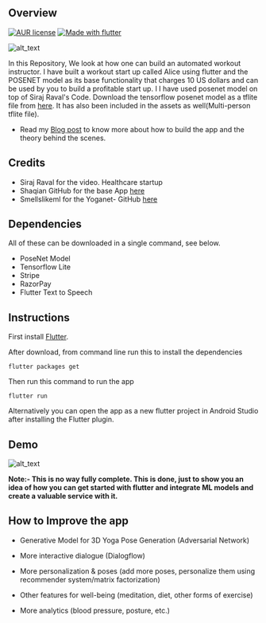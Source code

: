 ## Overview

[![AUR license](https://img.shields.io/aur/license/pac.svg)](https://github.com/soumyadip1995/Alice---Building-an-AI-startup-using-POSENET/blob/master/LICENSE)
[![Made with flutter](https://img.shields.io/badge/Made%20with-flutter-blue.svg)](https://flutter.dev/docs/get-started/install)

![alt_text](https://miro.medium.com/max/1016/1*2Uw46_A3mLOp21eLruhQuA.png)

In this Repository, We look at how one can build  an automated workout instructor. I have built a workout start up called Alice using flutter and the POSENET model as its base functionality that charges 10 US dollars and can be used by you to build a profitable start up. I I have used posenet model on top of Siraj Raval's Code. Download the tensorflow posenet model as a tflite file from [here](https://www.tensorflow.org/lite/models/pose_estimation/overview). It has also been included in the assets as well(Multi-person tflite file).

- Read my [Blog post](https://soumyadip1995.blogspot.com/2019/07/alice-building-ai-start-up-using.html) to know more about how to build the app and the theory behind the scenes.

## Credits

- Siraj Raval for the video. Healthcare startup
- Shaqian GitHub for the base App [here](https://github.com/shaqian/flutter_realtime_detection)
- Smellslikeml for the Yoganet- GitHub [here](https://github.com/smellslikeml/YogAI)

## Dependencies

All of these can be downloaded in a single command, see below. 

- PoseNet Model 
- Tensorflow Lite
- Stripe
- RazorPay
- Flutter Text to Speech

## Instructions

First install [Flutter](https://flutter.dev/docs/get-started/install). 

After download, from command line run this to install the dependencies
```
flutter packages get
```
Then run this command to run the app

```
flutter run
```
Alternatively you can open the app as a new flutter project in Android Studio after installing the Flutter plugin. 

## Demo
![alt_text](https://github.com/soumyadip1995/Alice---Building-an-AI-startup-using-POSENET/blob/master/figures/Screenshot%20(225).png)

**Note:- This is no way fully complete. This is done, just to show you an idea of how you can get started with flutter and integrate  ML models and create a valuable service with it.**

## How to Improve the app

- Generative Model for 3D Yoga Pose Generation (Adversarial Network)

- More interactive dialogue (Dialogflow)

- More personalization & poses (add more poses, personalize them using recommender system/matrix factorization)

- Other features for well-being (meditation, diet, other forms of exercise)

- More analytics (blood pressure, posture, etc.)
